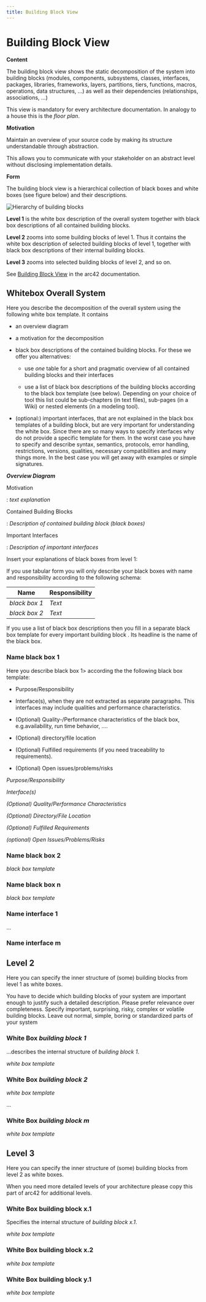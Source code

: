```yaml
---
title: Building Block View
---
```


# Building Block View

**Content**

The building block view shows the static decomposition of the system
into building blocks (modules, components, subsystems, classes,
interfaces, packages, libraries, frameworks, layers, partitions, tiers,
functions, macros, operations, data structures, ...) as well as their
dependencies (relationships, associations, ...)

This view is mandatory for every architecture documentation. In analogy
to a house this is the *floor plan*.

**Motivation**

Maintain an overview of your source code by making its structure
understandable through abstraction.

This allows you to communicate with your stakeholder on an abstract
level without disclosing implementation details.

**Form**

The building block view is a hierarchical collection of black boxes and
white boxes (see figure below) and their descriptions.

![Hierarchy of building blocks](images/05_building_blocks-EN.png)

**Level 1** is the white box description of the overall system together
with black box descriptions of all contained building blocks.

**Level 2** zooms into some building blocks of level 1. Thus it contains
the white box description of selected building blocks of level 1,
together with black box descriptions of their internal building blocks.

**Level 3** zooms into selected building blocks of level 2, and so on.

See [Building Block View](https://docs.arc42.org/section-5/) in the
arc42 documentation.

## Whitebox Overall System

Here you describe the decomposition of the overall system using the
following white box template. It contains

-   an overview diagram

-   a motivation for the decomposition

-   black box descriptions of the contained building blocks. For these
    we offer you alternatives:

    -   use *one* table for a short and pragmatic overview of all
        contained building blocks and their interfaces

    -   use a list of black box descriptions of the building blocks
        according to the black box template (see below). Depending on
        your choice of tool this list could be sub-chapters (in text
        files), sub-pages (in a Wiki) or nested elements (in a modeling
        tool).

-   (optional:) important interfaces, that are not explained in the
    black box templates of a building block, but are very important for
    understanding the white box. Since there are so many ways to specify
    interfaces why do not provide a specific template for them. In the
    worst case you have to specify and describe syntax, semantics,
    protocols, error handling, restrictions, versions, qualities,
    necessary compatibilities and many things more. In the best case you
    will get away with examples or simple signatures.

***Overview Diagram***

Motivation

:   *text explanation*

Contained Building Blocks

:   *Description of contained building block (black boxes)*

Important Interfaces

:   *Description of important interfaces*

Insert your explanations of black boxes from level 1:

If you use tabular form you will only describe your black boxes with
name and responsibility according to the following schema:

| Name           | Responsibility    |
| -------------- | ----------------- |
| *black box 1*  | *Text*            |
| *black box 2*  | *Text*            |

If you use a list of black box descriptions then you fill in a separate
black box template for every important building block . Its headline is
the name of the black box.

### Name black box 1

Here you describe black box 1> according the the following black box
template:

-   Purpose/Responsibility

-   Interface(s), when they are not extracted as separate paragraphs.
    This interfaces may include qualities and performance
    characteristics.

-   (Optional) Quality-/Performance characteristics of the black box,
    e.g.availability, run time behavior, ....

-   (Optional) directory/file location

-   (Optional) Fulfilled requirements (if you need traceability to
    requirements).

-   (Optional) Open issues/problems/risks

*Purpose/Responsibility*

*Interface(s)*

*(Optional) Quality/Performance Characteristics*

*(Optional) Directory/File Location*

*(Optional) Fulfilled Requirements*

*(optional) Open Issues/Problems/Risks*

### Name black box 2

*black box template*

### Name black box n

*black box template*

### Name interface 1

...

### Name interface m

## Level 2

Here you can specify the inner structure of (some) building blocks from
level 1 as white boxes.

You have to decide which building blocks of your system are important
enough to justify such a detailed description. Please prefer relevance
over completeness. Specify important, surprising, risky, complex or
volatile building blocks. Leave out normal, simple, boring or
standardized parts of your system

### White Box *building block 1*

...describes the internal structure of *building block 1*.

*white box template*

### White Box *building block 2*

*white box template*

...

### White Box *building block m*

*white box template*

## Level 3

Here you can specify the inner structure of (some) building blocks from
level 2 as white boxes.

When you need more detailed levels of your architecture please copy this
part of arc42 for additional levels.

### White Box building block x.1

Specifies the internal structure of *building block x.1*.

*white box template*

### White Box building block x.2

*white box template*

### White Box building block y.1

*white box template*